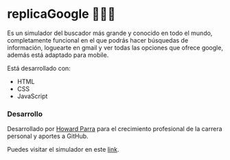# replicaGoogle :technologist::globe_with_meridians:

Es un simulador del buscador más grande y conocido en todo el mundo, completamente funcional en el que podrás hacer búsquedas de información, loguearte en gmail y ver todas las opciones que ofrece google, además está adaptado para mobile.

Está desarrollado con:

- HTML
- CSS
- JavaScript


### Desarrollo

Desarrollado por [Howard Parra](https://github.com/hparra07) para el crecimiento profesional de la carrera personal y aportes a GitHub.

Puedes visitar el simulador en este [link](https://hparra07.github.io/replicaGoogle/).
